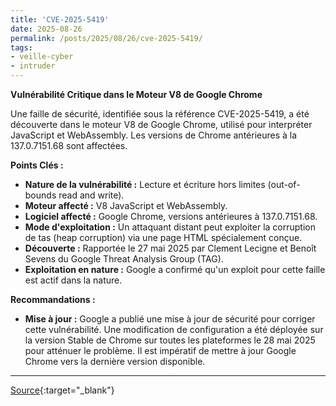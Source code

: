 ```yaml
---
title: 'CVE-2025-5419'
date: 2025-08-26
permalink: /posts/2025/08/26/cve-2025-5419/
tags:
- veille-cyber
- intruder
---
```

**Vulnérabilité Critique dans le Moteur V8 de Google Chrome**

Une faille de sécurité, identifiée sous la référence CVE-2025-5419, a été découverte dans le moteur V8 de Google Chrome, utilisé pour interpréter JavaScript et WebAssembly. Les versions de Chrome antérieures à la 137.0.7151.68 sont affectées.

**Points Clés :**

*   **Nature de la vulnérabilité :** Lecture et écriture hors limites (out-of-bounds read and write).
*   **Moteur affecté :** V8 JavaScript et WebAssembly.
*   **Logiciel affecté :** Google Chrome, versions antérieures à 137.0.7151.68.
*   **Mode d'exploitation :** Un attaquant distant peut exploiter la corruption de tas (heap corruption) via une page HTML spécialement conçue.
*   **Découverte :** Rapportée le 27 mai 2025 par Clement Lecigne et Benoît Sevens du Google Threat Analysis Group (TAG).
*   **Exploitation en nature :** Google a confirmé qu'un exploit pour cette faille est actif dans la nature.

**Recommandations :**

*   **Mise à jour :** Google a publié une mise à jour de sécurité pour corriger cette vulnérabilité. Une modification de configuration a été déployée sur la version Stable de Chrome sur toutes les plateformes le 28 mai 2025 pour atténuer le problème. Il est impératif de mettre à jour Google Chrome vers la dernière version disponible.

---
[Source](https://cvemon.intruder.io/cves/CVE-2025-5419){:target="_blank"}
